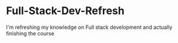 # Full-Stack-Dev-Refresh
I'm refreshing my knowledge on Full stack development and actually finishing the course 
